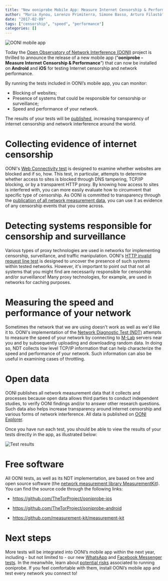 ```yaml
---
title: "New ooniprobe Mobile App: Measure Internet Censorship & Performance"
author: "Maria Xynou, Lorenzo Primiterra, Simone Basso, Arturo Filastò"
date: "2017-02-09"
tags: ["censorship", "speed", "performance"]
categories: []
---
```


![OONI mobile app](/post/ooni-mobile-app/ooni-mobile-app.jpg)

Today the [Open Observatory of Network Interference (OONI)](https://ooni.torproject.org/) project is thrilled to
announce the release of a new mobile app (“**ooniprobe - Measure Internet
Censorship & Performance**”) that can now be installed on **Android** and **iOS** for
testing Internet censorship and network performance.

By running the tests included in OONI’s mobile app, you can monitor:

* Blocking of websites; 
* Presence of systems that could be responsible for censorship or surveillance; 
* Speed and performance of your network.

The results of your tests will be
[published](https://explorer.ooni.torproject.org/world/), increasing
transparency of internet censorship and network interference around the world.

# Collecting evidence of internet censorship

OONI's [Web Connectivity test](https://ooni.torproject.org/nettest/web-connectivity/) is designed to examine whether websites are blocked
and if so, how. This test, in particular, attempts to determine whether access
to sites is blocked through DNS tampering, TCP/IP blocking, or by a
transparent HTTP proxy. By knowing how access to sites is interfered with,
you can more easily evaluate how to circumvent that specific type of
censorship. As OONI is committed to transparency through the [publication of
all network measurement data](https://measurements.ooni.torproject.org/), you can use it as evidence of any censorship
events that you come across.

# Detecting systems responsible for censorship and surveillance

Various types of proxy technologies are used in networks for implementing
censorship, surveillance, and traffic manipulation. OONI's [HTTP invalid request line test](https://ooni.torproject.org/nettest/http-invalid-request-line/) is designed to uncover the presence of such systems within tested
networks. However, it's important to point out that not all systems that you
might find are necessarily responsible for censorship and/or surveillance! Many
proxy technologies, for example, are used in networks for caching purposes.

# Measuring the speed and performance of your network

Sometimes the network that we are using doesn't work as well as we'd like it to.
OONI's implementation of the [Network Diagnostic Test (NDT)](https://ooni.torproject.org/nettest/ndt/) attempts to measure
the speed of your network by connecting to [M-Lab](http://www.measurementlab.net/) servers near you and by
subsequently uploading and downloading random data. In doing so, NDT collects
low level TCP/IP information that can help characterize the speed and
performance of your network. Such information can also be useful in examining
cases of throttling.

# Open data

OONI publishes all network measurement data that it collects and processes
because open data allows third parties to conduct independent studies, to verify
OONI findings and/or to answer other research questions. Such data also helps
increase transparency around internet censorship and various forms of network
interference. All data is published on [OONI Explorer](https://explorer.ooni.torproject.org/world/).

Once you have run each test, you should be able to view the results of your
tests directly in the app, as illustrated below:

![Test results](/post/ooni-mobile-app/app-results.jpg)

# Free software

All OONI tests, as well as its NDT implementation, are based on free and open
source software (the [network measurement library
MeasurementKit](https://measurement-kit.github.io)). You can find the source
code through the following links:

* https://github.com/TheTorProject/ooniprobe-ios

* https://github.com/TheTorProject/ooniprobe-android

* https://github.com/measurement-kit/measurement-kit

# Next steps

More tests will be integrated into OONI’s mobile app within the next year,
including - but not limited to - our new
[WhatsApp](https://ooni.torproject.org/nettest/whatsapp/) and [Facebook Messenger tests](https://ooni.torproject.org/nettest/facebook-messenger/). In
the meanwhile, learn about [potential risks](https://ooni.torproject.org/about/risks/) associated to running
ooniprobe. If you feel comfortable with them, install OONI’s mobile app and test
every network you connect to!

